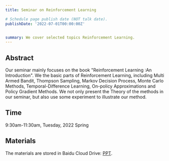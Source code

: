 ```yaml
---
title: Seminar on Reinforcement Learning

# Schedule page publish date (NOT talk date).
publishDate: '2022-07-01T00:00:00Z'


summary: We cover selected topics Reinforcement Learning. 
---
```


## Abstract
Our seminar mainly focuses on the book "Reinforcement Learning :An Introduction". We the basic parts of Reinforcement Learning, including Multi Armed Bandit, Thompson Sampling, Markov Decision Process, Monte Carlo Methods, Temporal-Difference Learning, On-policy Approximations and Policy Gradient Methods. We not only present the Theory of the methods in our seminar, but also use some experiment to illustrate our method.


## Time

9:30am-11:30am, Tuesday, 2022 Spring

## Materials

The materials are stored in Baidu Cloud Drive: [PPT](https://pan.baidu.com/s/13s5xRZo4Tt-SFNEYMLrh-Q?pwd=9qkj).


